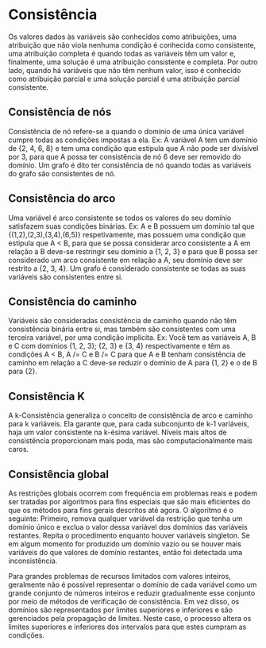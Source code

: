 # Consistência

Os valores dados às variáveis são conhecidos como atribuições, uma atribuição que não viola nenhuma condição é conhecida como consistente, uma atribuição completa é quando todas as variáveis têm um valor e, finalmente, uma solução é uma atribuição consistente e completa. Por outro lado, quando há variáveis que não têm nenhum valor, isso é conhecido como atribuição parcial e uma solução parcial é uma atribuição parcial consistente.

## Consistência de nós

Consistência de nó refere-se a quando o domínio de uma única variável cumpre todas as condições impostas a ela. Ex: A variável A tem um domínio de {2, 4, 6, 8} e tem uma condição que estipula que A não pode ser divisível por 3, para que A possa ter consistência de nó 6 deve ser removido do domínio. Um grafo é dito ter consistência de nó quando todas as variáveis do grafo são consistentes de nó.
 
## Consistência do arco

Uma variável é arco consistente se todos os valores do seu domínio satisfazem suas condições binárias. Ex: A e B possuem um domínio tal que {(1,2),(2,3),(3,4),(6,5)} respetivamente, mas possuem uma condição que estipula que A < B, para que se possa considerar arco consistente a A em relação a B deve-se restringir seu domínio a {1, 2, 3} e para que B possa ser considerado um arco consistente em relação a A, seu domínio deve ser restrito a {2, 3, 4}. Um grafo é considerado consistente se todas as suas variáveis são consistentes entre si.

## Consistência do caminho

Variáveis são consideradas consistência de caminho quando não têm consistência binária entre si, mas também são consistentes com uma terceira variável, por uma condição implícita. Ex: Você tem as variáveis A, B e C com domínios {1, 2, 3}; {2, 3} e {3, 4} respectivamente e têm as condições A < B, A /= C e B /= C para que A e B tenham consistência de caminho em relação a C deve-se reduzir o domínio de A para {1, 2} e o de B para {2}.

## Consistência K

A k-Consistência generaliza o conceito de consistência de arco e caminho para k variáveis. Ela garante que, para cada subconjunto de k-1 variáveis, haja um valor consistente na k-ésima variável. Níveis mais altos de consistência proporcionam mais poda, mas são computacionalmente mais caros.

## Consistência global

As restrições globais ocorrem com frequência em problemas reais e podem ser tratadas por algoritmos para fins especiais que são mais eficientes do que os métodos para fins gerais descritos até agora. O algoritmo é o seguinte: Primeiro, remova qualquer variável da restrição que tenha um domínio único e exclua o valor dessa variável dos domínios das variáveis restantes. Repita o procedimento enquanto houver variáveis singleton. Se em algum momento for produzido um domínio vazio ou se houver mais variáveis do que valores de domínio restantes, então foi detectada uma inconsistência.

Para grandes problemas de recursos limitados com valores inteiros, geralmente não é possível representar o domínio de cada variável como um grande conjunto de números inteiros e reduzir gradualmente esse conjunto por meio de métodos de verificação de consistência. Em vez disso, os domínios são representados por limites superiores e inferiores e são gerenciados pela propagação de limites. Neste caso, o processo altera os limites superiores e inferiores dos intervalos para que estes cumpram as condições.